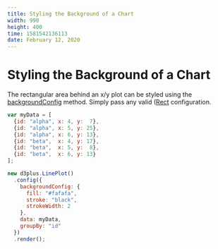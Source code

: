 ```yaml
---
title: Styling the Background of a Chart
width: 990
height: 400
time: 1581542136113
date: February 12, 2020
---
```


# Styling the Background of a Chart

The rectangular area behind an x/y plot can be styled using the [backgroundConfig](http://d3plus.org/docs/#Plot.backgroundConfig) method. Simply pass any valid ([Rect](http://d3plus.org/docs/#Rect) configuration.

```js
var myData = [
  {id: "alpha", x: 4, y:  7},
  {id: "alpha", x: 5, y: 25},
  {id: "alpha", x: 6, y: 13},
  {id: "beta",  x: 4, y: 17},
  {id: "beta",  x: 5, y:  8},
  {id: "beta",  x: 6, y: 13}
];

new d3plus.LinePlot()
  .config({
    backgroundConfig: {
      fill: "#fafafa",
      stroke: "black",
      strokeWidth: 2
    },
    data: myData,
    groupBy: "id"
  })
  .render();
```
